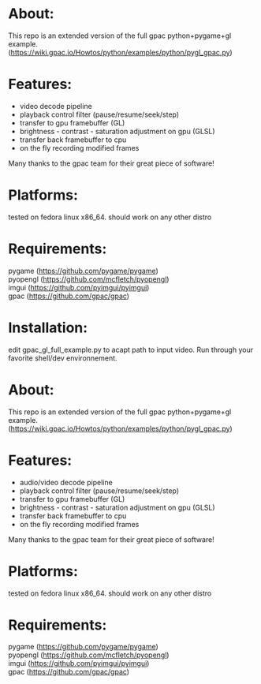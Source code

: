 About:
======

This repo is an extended version of the full gpac python+pygame+gl example.
(https://wiki.gpac.io/Howtos/python/examples/python/pygl_gpac.py)  

Features:
=========
+ video decode pipeline
+ playback control filter (pause/resume/seek/step)
+ transfer to gpu framebuffer (GL)
+ brightness - contrast - saturation adjustment on gpu (GLSL)
+ transfer back framebuffer to cpu
+ on the fly recording modified frames

Many thanks to the gpac team for their great piece of software!

Platforms:
==========
tested on fedora linux x86_64. should work on any other distro

Requirements:  
=============
pygame (https://github.com/pygame/pygame)  
pyopengl (https://github.com/mcfletch/pyopengl)  
imgui (https://github.com/pyimgui/pyimgui)  
gpac (https://github.com/gpac/gpac)  

Installation:
=============
edit gpac_gl_full_example.py to acapt path to input video. Run through your favorite shell/dev environnement.

About:
======

This repo is an extended version of the full gpac python+pygame+gl example.
(https://wiki.gpac.io/Howtos/python/examples/python/pygl_gpac.py)  

Features:
=========
+ audio/video decode pipeline
+ playback control filter (pause/resume/seek/step)
+ transfer to gpu framebuffer (GL)
+ brightness - contrast - saturation adjustment on gpu (GLSL)
+ transfer back framebuffer to cpu
+ on the fly recording modified frames

Many thanks to the gpac team for their great piece of software!

Platforms:
==========
tested on fedora linux x86_64. should work on any other distro

Requirements:  
=============
pygame (https://github.com/pygame/pygame)  
pyopengl (https://github.com/mcfletch/pyopengl)  
imgui (https://github.com/pyimgui/pyimgui)  
gpac (https://github.com/gpac/gpac)  
